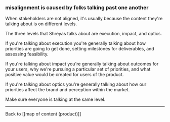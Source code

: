### misalignment is caused by folks talking past one another

When stakeholders are not aligned, it's usually because the content they're talking about is on different levels.

The three levels that Shreyas talks about are execution, impact, and optics. 

If you're talking about execution you're generally talking about how priorities are going to get done, setting milestones for deliverables, and assessing feasibility.

If you're talking about impact you're generally talking about outcomes for your users, why we're pursuing a particular set of priorities, and what positive value would be created for users of the product.

If you're talking about optics you're generally talking about how our priorities affect the brand and perception within the market. 

Make sure everyone is talking at the same level.

---

Back to [[map of content (product)]]